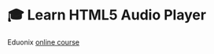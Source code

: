 # :mortar_board: Learn HTML5 Audio Player

Eduonix [online course][course]

[course]: https://www.eduonix.com/dashboard/Learn-HTML5-Audio-Player
